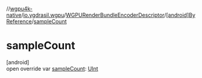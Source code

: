 //[wgpu4k-native](../../../../index.md)/[io.ygdrasil.wgpu](../../index.md)/[WGPURenderBundleEncoderDescriptor](../index.md)/[[android]ByReference](index.md)/[sampleCount](sample-count.md)

# sampleCount

[android]\
open override var [sampleCount](sample-count.md): [UInt](https://kotlinlang.org/api/core/kotlin-stdlib/kotlin/-u-int/index.html)